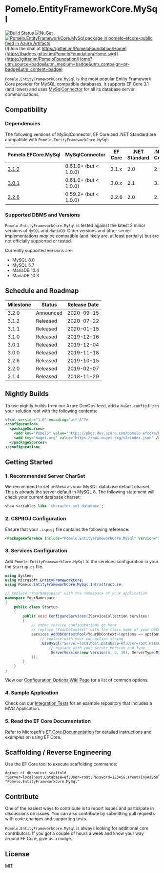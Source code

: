 # Pomelo.EntityFrameworkCore.MySql

[![Build Status](https://dev.azure.com/pomelo-efcore/Pomelo.EntityFrameworkCore.MySql/_apis/build/status/PomeloFoundation.Pomelo.EntityFrameworkCore.MySql?branchName=master)](https://dev.azure.com/pomelo-efcore/Pomelo.EntityFrameworkCore.MySql/_build/latest?definitionId=1&branchName=master)
[![NuGet](https://img.shields.io/nuget/v/Pomelo.EntityFrameworkCore.MySql.svg?style=flat-square&label=nuget)](https://www.nuget.org/packages/Pomelo.EntityFrameworkCore.MySql/)
[![Pomelo.EntityFrameworkCore.MySql package in pomelo-efcore-public feed in Azure Artifacts](https://feeds.dev.azure.com/pomelo-efcore/e81f0b59-aba4-4055-8e18-e3f1a565942e/_apis/public/Packaging/Feeds/5f202e7e-2c62-4fc1-a18c-4025a32eabc8/Packages/54935cc0-f38b-4ddb-86d6-c812a8c92988/Badge)](https://dev.azure.com/pomelo-efcore/Pomelo.EntityFrameworkCore.MySql/_packaging?_a=package&feed=5f202e7e-2c62-4fc1-a18c-4025a32eabc8&package=54935cc0-f38b-4ddb-86d6-c812a8c92988&preferRelease=false)
[![Join the chat at https://gitter.im/PomeloFoundation/Home](https://badges.gitter.im/PomeloFoundation/Home.svg)](https://gitter.im/PomeloFoundation/Home?utm_source=badge&utm_medium=badge&utm_campaign=pr-badge&utm_content=badge)

`Pomelo.EntityFrameworkCore.MySql` is the most popular Entity Framework Core provider for MySQL compatible databases. It supports EF Core 3.1 (and lower) and uses [MySqlConnector](https://mysqlconnector.net/) for all its database server communications.

## Compatibility

### Dependencies

The following versions of MySqlConnector, EF Core and .NET Standard are compatible with `Pomelo.EntityFrameworkCore.MySql`:

Pomelo.EFCore.MySql | MySqlConnector | EF Core | .NET Standard | .NET Core | .NET Framework
-- | -- | -- | -- | -- | --
[3.1.2](https://www.nuget.org/packages/Pomelo.EntityFrameworkCore.MySql/3.1.2) | 0.61.0+ (but < 1.0.0) | 3.1.x | 2.0 | 2.0+ | 4.6.1+
[3.0.1](https://www.nuget.org/packages/Pomelo.EntityFrameworkCore.MySql/3.0.1) | 0.61.0+ (but < 1.0.0) | 3.0.x | 2.1 | 3.0+ | N/A
[2.2.6](https://www.nuget.org/packages/Pomelo.EntityFrameworkCore.MySql/2.2.6) | 0.59.2+ (but < 1.0.0) | 2.2.6 | 2.0 | 2.0+ | 4.6.1+

### Supported DBMS and Versions

`Pomelo.EntityFrameworkCore.MySql` is tested against the latest 2 minor versions of `MySQL` and `MariaDB`. Older versions and other server implementations _may_ be compatible (and likely are, at least partially) but are not officially supported or tested.

Currently supported versions are:

- MySQL 8.0
- MySQL 5.7
- MariaDB 10.4
- MariaDB 10.3

## Schedule and Roadmap

Milestone | Status | Release Date
----------|--------|-------------
3.2.0 | Announced | 2020-09-15
3.1.2 | Released | 2020-07-22
3.1.1 | Released | 2020-01-15
3.1.0 | Released | 2019-12-16
3.0.1 | Released | 2019-12-04
3.0.0 | Released | 2019-11-18
2.2.6 | Released | 2019-10-15
2.2.0 | Released | 2019-02-07
2.1.4 | Released | 2018-11-29

## Nightly Builds

To use nightly builds from our Azure DevOps feed, add a `NuGet.config` file in your solution root with the following contents:

```xml
<?xml version="1.0" encoding="utf-8"?>
<configuration>
  <packageSources>
    <add key="Pomelo" value="https://pkgs.dev.azure.com/pomelo-efcore/Pomelo.EntityFrameworkCore.MySql/_packaging/pomelo-efcore-public/nuget/v3/index.json" />
    <add key="nuget.org" value="https://api.nuget.org/v3/index.json" />
  </packageSources>
</configuration>
```

## Getting Started

### 1. Recommended Server CharSet

We recommend to set `utf8mb4` as your MySQL database default charset. This is already the server default in MySQL 8. The following statement will check your current database charset:

```sql
show variables like 'character_set_database';
```

### 2. CSPROJ Configuration

Ensure that your `.csproj` file contains the following reference:

```xml
<PackageReference Include="Pomelo.EntityFrameworkCore.MySql" Version="3.1.1" />
```

### 3. Services Configuration

Add `Pomelo.EntityFrameworkCore.MySql` to the services configuration in your the `Startup.cs` file.

```csharp
using System;
using Microsoft.EntityFrameworkCore;
using Pomelo.EntityFrameworkCore.MySql.Infrastructure;

// replace "YourNamespace" with the namespace of your application
namespace YourNamespace
{
    public class Startup
    {
        public void ConfigureServices(IServiceCollection services)
        {
            // other service configurations go here
            // replace "YourDbContext" with the class name of your DbContext
            services.AddDbContextPool<YourDbContext>(options => options
                // replace with your connection string
                .UseMySql("Server=localhost;Database=ef;User=root;Password=1234;", mySqlOptions => mySqlOptions
                    // replace with your Server Version and Type
                    .ServerVersion(new Version(8, 0, 18), ServerType.MySql)
            ));
        }
    }
}
```

View our [Configuration Options Wiki Page](https://github.com/PomeloFoundation/Pomelo.EntityFrameworkCore.MySql/wiki/Configuration-Options) for a list of common options.

### 4. Sample Application

Check out our [Integration Tests](https://github.com/PomeloFoundation/Pomelo.EntityFrameworkCore.MySql/tree/master/test/EFCore.MySql.IntegrationTests) for an example repository that includes a MVC Application.

### 5. Read the EF Core Documentation

Refer to Microsoft's [EF Core Documentation](https://docs.microsoft.com/en-us/ef/core/) for detailed instructions and examples on using EF Core.

## Scaffolding / Reverse Engineering

Use the EF Core tool to execute scaffolding commands:

```
dotnet ef dbcontext scaffold "Server=localhost;Database=ef;User=root;Password=123456;TreatTinyAsBoolean=true;" "Pomelo.EntityFrameworkCore.MySql"
```

## Contribute

One of the easiest ways to contribute is to report issues and participate in discussions on issues. You can also contribute by submitting pull requests with code changes and supporting tests.

`Pomelo.EntityFrameworkCore.MySql` is always looking for additional core contributors. If you got a couple of hours a week and know your way around EF Core, give us a nudge.

## License

[MIT](https://github.com/PomeloFoundation/Pomelo.EntityFrameworkCore.MySql/blob/master/LICENSE)
